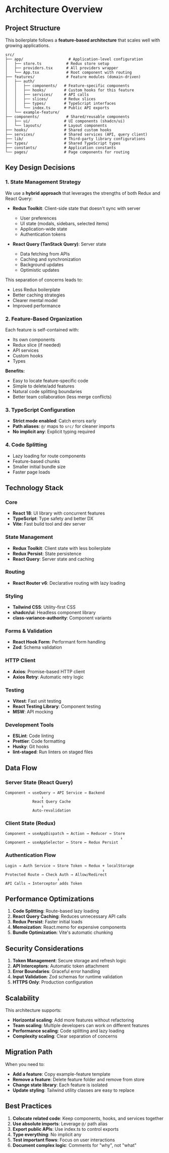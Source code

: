 # Architecture Overview

## Project Structure

This boilerplate follows a **feature-based architecture** that scales well with growing applications.

```
src/
├── app/                    # Application-level configuration
│   ├── store.ts           # Redux store setup
│   ├── providers.tsx      # All providers wrapper
│   └── App.tsx            # Root component with routing
├── features/              # Feature modules (domain-driven)
│   ├── auth/
│   │   ├── components/   # Feature-specific components
│   │   ├── hooks/        # Custom hooks for this feature
│   │   ├── services/     # API calls
│   │   ├── slices/       # Redux slices
│   │   ├── types/        # TypeScript interfaces
│   │   └── index.ts      # Public API exports
│   └── example-feature/
├── components/            # Shared/reusable components
│   ├── ui/               # UI components (shadcn/ui)
│   └── layouts/          # Layout components
├── hooks/                # Shared custom hooks
├── services/             # Shared services (API, query client)
├── lib/                  # Third-party library configurations
├── types/                # Shared TypeScript types
├── constants/            # Application constants
└── pages/                # Page components for routing
```

## Key Design Decisions

### 1. State Management Strategy

We use a **hybrid approach** that leverages the strengths of both Redux and React Query:

- **Redux Toolkit**: Client-side state that doesn't sync with server
  - User preferences
  - UI state (modals, sidebars, selected items)
  - Application-wide state
  - Authentication tokens

- **React Query (TanStack Query)**: Server state
  - Data fetching from APIs
  - Caching and synchronization
  - Background updates
  - Optimistic updates

This separation of concerns leads to:
- Less Redux boilerplate
- Better caching strategies
- Clearer mental model
- Improved performance

### 2. Feature-Based Organization

Each feature is self-contained with:
- Its own components
- Redux slice (if needed)
- API services
- Custom hooks
- Types

**Benefits:**
- Easy to locate feature-specific code
- Simple to delete/add features
- Natural code splitting boundaries
- Better team collaboration (less merge conflicts)

### 3. TypeScript Configuration

- **Strict mode enabled**: Catch errors early
- **Path aliases**: `@/` maps to `src/` for cleaner imports
- **No implicit any**: Explicit typing required

### 4. Code Splitting

- Lazy loading for route components
- Feature-based chunks
- Smaller initial bundle size
- Faster page loads

## Technology Stack

### Core
- **React 18**: UI library with concurrent features
- **TypeScript**: Type safety and better DX
- **Vite**: Fast build tool and dev server

### State Management
- **Redux Toolkit**: Client state with less boilerplate
- **Redux Persist**: State persistence
- **React Query**: Server state and caching

### Routing
- **React Router v6**: Declarative routing with lazy loading

### Styling
- **Tailwind CSS**: Utility-first CSS
- **shadcn/ui**: Headless component library
- **class-variance-authority**: Component variants

### Forms & Validation
- **React Hook Form**: Performant form handling
- **Zod**: Schema validation

### HTTP Client
- **Axios**: Promise-based HTTP client
- **Axios Retry**: Automatic retry logic

### Testing
- **Vitest**: Fast unit testing
- **React Testing Library**: Component testing
- **MSW**: API mocking

### Development Tools
- **ESLint**: Code linting
- **Prettier**: Code formatting
- **Husky**: Git hooks
- **lint-staged**: Run linters on staged files

## Data Flow

### Server State (React Query)
```
Component → useQuery → API Service → Backend
                ↓
            React Query Cache
                ↓
            Auto-revalidation
```

### Client State (Redux)
```
Component → useAppDispatch → Action → Reducer → Store
                                                   ↓
Component ← useAppSelector ← Store ← Redux Persist
```

### Authentication Flow
```
Login → Auth Service → Store Token → Redux + localStorage
                                           ↓
Protected Route → Check Auth → Allow/Redirect
                       ↓
API Calls → Interceptor adds Token
```

## Performance Optimizations

1. **Code Splitting**: Route-based lazy loading
2. **React Query Caching**: Reduces unnecessary API calls
3. **Redux Persist**: Faster initial loads
4. **Memoization**: React.memo for expensive components
5. **Bundle Optimization**: Vite's automatic chunking

## Security Considerations

1. **Token Management**: Secure storage and refresh logic
2. **API Interceptors**: Automatic token attachment
3. **Error Boundaries**: Graceful error handling
4. **Input Validation**: Zod schemas for runtime validation
5. **HTTPS Only**: Production configuration

## Scalability

This architecture supports:
- **Horizontal scaling**: Add more features without refactoring
- **Team scaling**: Multiple developers can work on different features
- **Performance scaling**: Code splitting and lazy loading
- **Complexity scaling**: Clear separation of concerns

## Migration Path

When you need to:
- **Add a feature**: Copy example-feature template
- **Remove a feature**: Delete feature folder and remove from store
- **Change state library**: Each feature is isolated
- **Update styling**: Tailwind utility classes are easy to replace

## Best Practices

1. **Colocate related code**: Keep components, hooks, and services together
2. **Use absolute imports**: Leverage `@/` path alias
3. **Export public APIs**: Use index.ts to control exports
4. **Type everything**: No implicit any
5. **Test important flows**: Focus on user interactions
6. **Document complex logic**: Comments for "why", not "what"

